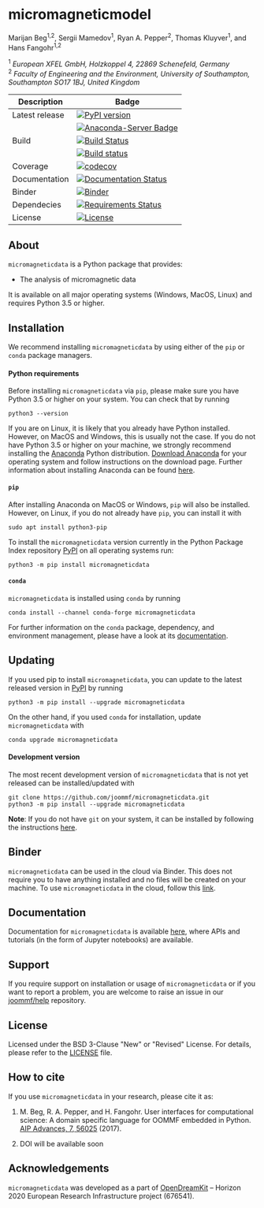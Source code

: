 # micromagneticmodel
Marijan Beg<sup>1,2</sup>, Sergii Mamedov<sup>1</sup>, Ryan A. Pepper<sup>2</sup>, Thomas Kluyver<sup>1</sup>, and Hans Fangohr<sup>1,2</sup>

<sup>1</sup> *European XFEL GmbH, Holzkoppel 4, 22869 Schenefeld, Germany*  
<sup>2</sup> *Faculty of Engineering and the Environment, University of Southampton, Southampton SO17 1BJ, United Kingdom*  

| Description | Badge |
| --- | --- |
| Latest release | [![PyPI version](https://badge.fury.io/py/micromagneticdata.svg)](https://badge.fury.io/py/micromagneticdata) |
|                | [![Anaconda-Server Badge](https://anaconda.org/conda-forge/micromagneticdata/badges/version.svg)](https://anaconda.org/conda-forge/micromagneticdata) |
| Build | [![Build Status](https://travis-ci.org/joommf/micromagneticdata.svg?branch=master)](https://travis-ci.org/joommf/micromagneticdata) |
|       | [![Build status](https://ci.appveyor.com/api/projects/status/8umknqjg7cvlupsk?svg=true)](https://ci.appveyor.com/project/marijanbeg/micromagneticdata) |
| Coverage | [![codecov](https://codecov.io/gh/joommf/micromagneticdata/branch/master/graph/badge.svg)](https://codecov.io/gh/joommf/micromagneticdata) |
| Documentation | [![Documentation Status](https://readthedocs.org/projects/micromagneticdata/badge/?version=latest)](http://micromagneticdata.readthedocs.io/en/latest/?badge=latest) |
| Binder | [![Binder](https://mybinder.org/badge.svg)](https://mybinder.org/v2/gh/joommf/micromagneticdata/master?filepath=index.ipynb) |
| Dependecies | [![Requirements Status](https://requires.io/github/joommf/micromagneticdata/requirements.svg?branch=master)](https://requires.io/github/joommf/micromagneticdata/requirements/?branch=master) |
| License | [![License](https://img.shields.io/badge/License-BSD%203--Clause-blue.svg)](https://opensource.org/licenses/BSD-3-Clause) |

## About

`micromagneticdata` is a Python package that provides:

- The analysis of micromagnetic data

It is available on all major operating systems (Windows, MacOS, Linux) and requires Python 3.5 or higher.

## Installation

We recommend installing `micromagneticdata` by using either of the `pip` or `conda` package managers.

#### Python requirements

Before installing `micromagneticdata` via `pip`, please make sure you have Python 3.5 or higher on your system. You can check that by running

    python3 --version

If you are on Linux, it is likely that you already have Python installed. However, on MacOS and Windows, this is usually not the case. If you do not have Python 3.5 or higher on your machine, we strongly recommend installing the [Anaconda](https://www.anaconda.com/) Python distribution. [Download Anaconda](https://www.anaconda.com/download) for your operating system and follow instructions on the download page. Further information about installing Anaconda can be found [here](https://conda.io/docs/user-guide/install/download.html).

#### `pip`

After installing Anaconda on MacOS or Windows, `pip` will also be installed. However, on Linux, if you do not already have `pip`, you can install it with

    sudo apt install python3-pip

To install the `micromagneticdata` version currently in the Python Package Index repository [PyPI](https://pypi.org/project/micromagneticdata/) on all operating systems run:

    python3 -m pip install micromagneticdata

#### `conda`

`micromagneticdata` is installed using `conda` by running

    conda install --channel conda-forge micromagneticdata

For further information on the `conda` package, dependency, and environment management, please have a look at its [documentation](https://conda.io/docs/). 

## Updating

If you used pip to install `micromagneticdata`, you can update to the latest released version in [PyPI](https://pypi.org/project/micromagneticdata/) by running

    python3 -m pip install --upgrade micromagneticdata

On the other hand, if you used `conda` for installation, update `micromagneticdata` with

    conda upgrade micromagneticdata

#### Development version

The most recent development version of `micromagneticdata` that is not yet released can be installed/updated with

    git clone https://github.com/joommf/micromagneticdata.git
    python3 -m pip install --upgrade micromagneticdata

**Note**: If you do not have `git` on your system, it can be installed by following the instructions [here](https://git-scm.com/book/en/v2/Getting-Started-Installing-Git).

## Binder

`micromagneticdata` can be used in the cloud via Binder. This does not require you to have anything installed and no files will be created on your machine. To use `micromagneticdata` in the cloud, follow this [link](https://mybinder.org/v2/gh/joommf/micromagneticdata/master?filepath=index.ipynb).

## Documentation

Documentation for `micromagneticdata` is available [here](http://micromagneticdata.readthedocs.io/en/latest/?badge=latest), where APIs and tutorials (in the form of Jupyter notebooks) are available.

## Support

If you require support on installation or usage of `micromagneticdata` or if you want to report a problem, you are welcome to raise an issue in our [joommf/help](https://github.com/joommf/help) repository.

## License

Licensed under the BSD 3-Clause "New" or "Revised" License. For details, please refer to the [LICENSE](LICENSE) file.

## How to cite

If you use `micromagneticdata` in your research, please cite it as:

1. M. Beg, R. A. Pepper, and H. Fangohr. User interfaces for computational science: A domain specific language for OOMMF embedded in Python. [AIP Advances, 7, 56025](http://aip.scitation.org/doi/10.1063/1.4977225) (2017).

2. DOI will be available soon

## Acknowledgements

`micromagneticdata` was developed as a part of [OpenDreamKit](http://opendreamkit.org/) – Horizon 2020 European Research Infrastructure project (676541).
